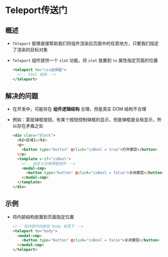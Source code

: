 # Teleport传送门

## 概述

+ `Teleport` 能够直接帮助我们将组件渲染后页面中的任意地方，只要我们指定了渲染的目标对象

+ `Teleport` 组件提供一个 `slot` 功能，将 `slot` 放置到 `to` 属性指定页面的位置

    ```html
    <teleport to="css选择器">
      <!-- html 结构 -->
    </teleport>
    ```

## 解决的问题

+ 在开发中，可能存在 **组件逻辑结构** 合理，但是真实 DOM 结构不合理

+ 例如：蒙层弹框按钮，有某个按钮控制弹框的显示，但是弹框是全局显示，所以存在矛盾之处

    ```html
    <div class="block">
      <h2>区域1</h2>
      <p>
        <button type="button" @click="isBool = true">打开蒙层</button>
      </p>
      <template v-if="isBool">
        <!-- 自定义全局弹窗组件 -->
        <modal-cmp>
          <button type="button" @click="isBool = false">关闭蒙层</button>
        </modal-cmp>
      </template>
    </div>
    ```

## 示例

+ 将内部结构放置到页面指定位置

    ```html
    <!-- 将内部代码放到 body 标签下 -->
    <teleport to="body">
      <modal-cmp>
        <button type="button" @click="isBool = false">关闭蒙层</button>
      </modal-cmp>
    </teleport>
    ```
